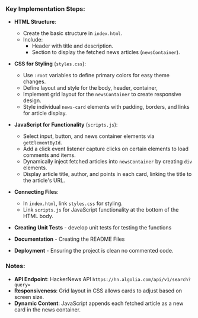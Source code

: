 
### Key Implementation Steps:

- **HTML Structure**:
  - Create the basic structure in `index.html`.
  - Include:
    - Header with title and description.
    - Section to display the fetched news articles (`newsContainer`).

- **CSS for Styling** (`styles.css`):
  - Use `:root` variables to define primary colors for easy theme changes.
  - Define layout and style for the body, header, container, 
  - Implement grid layout for the `newsContainer` to create responsive design.
  - Style individual `news-card` elements with padding, borders, and links for article display.

- **JavaScript for Functionality** (`scripts.js`):
  - Select input, button, and news container elements via `getElementById`.
  - Add a click event listener capture clicks on certain elements to load comments and items.
  - Dynamically inject fetched articles into `newsContainer` by creating `div` elements.
  - Display article title, author, and points in each card, linking the title to the article's URL.

- **Connecting Files**:
  - In `index.html`, link `styles.css` for styling.
  - Link `scripts.js` for JavaScript functionality at the bottom of the HTML body.
- **Creating Unit Tests** - develop unit tests for testing the functions
- **Documentation** - Creating the README Files
- **Deployment** - Ensuring the project is clean no commented code.

### Notes:
- **API Endpoint**: HackerNews API `https://hn.algolia.com/api/v1/search?query=`
- **Responsiveness**: Grid layout in CSS allows cards to adjust based on screen size.
- **Dynamic Content**: JavaScript appends each fetched article as a new card in the news container.

